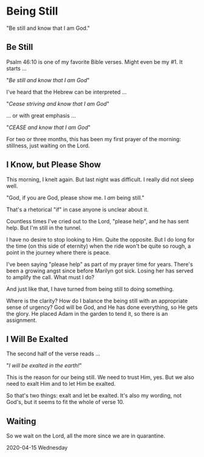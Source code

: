 # Being Still

"Be still and know that I am God."

## Be Still

Psalm 46:10 is one of my favorite Bible verses.
Might even be my #1. It starts ...

"*Be still and know that I am God*"

I've heard that the Hebrew can be interpreted ...

"*Cease striving and know that I am God*"

 ... or with great emphasis ...

"*CEASE and know that I am God*"

For two or three months,
this has been my first prayer of the morning:
stillness, just waiting on the Lord.

## I Know, but Please Show

This morning, I knelt again.
But last night was difficult. I really did not sleep well.

"God, if you are God, please show me. I *am* being still."

That's a rhetorical "if" in case anyone is unclear about it.

Countless times I've cried out to the Lord, "please help",
and he has sent help. But I'm still in the tunnel.

I have no desire to stop looking to Him. Quite the opposite.
But I do long for the time (on this side of eternity) when the ride
won't be quite so rough, a point in the journey where there is peace.

I've been saying "please help" as part of my prayer time for years.
There's been a growing angst since before Marilyn got sick.
Losing her has served to amplify the call. What must I do?

And just like that, I have turned from being still to doing something.

Where is the clarity? How do I balance the being still
with an appropriate sense of urgency? God will be God,
and He has done everything, so He gets the glory.
He placed Adam in the garden to tend it, so there is an assignment.

## I Will Be Exalted

The second half of the verse reads ...

"*I will be exalted in the earth!*"

This is the reason for our being still. We need to trust Him, yes.
But we also need to exalt Him and to let Him be exalted.

So that's two things: exalt and let be exalted.
It's also my wording, not God's, but it seems to fit the whole of verse 10.

## Waiting

So we wait on the Lord,
all the more since we are in quarantine.

2020-04-15 Wednesday



